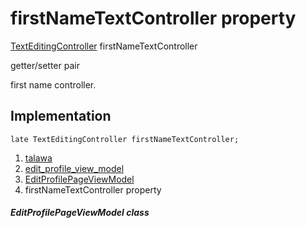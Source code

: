
<div>

# firstNameTextController property

</div>


[TextEditingController](https://api.flutter.dev/flutter/widgets/TextEditingController-class.html)
firstNameTextController


getter/setter pair




first name controller.



## Implementation

``` language-dart
late TextEditingController firstNameTextController;
```







1.  [talawa](../../index.md)
2.  [edit_profile_view_model](../../view_model_after_auth_view_models_profile_view_models_edit_profile_view_model/)
3.  [EditProfilePageViewModel](../../view_model_after_auth_view_models_profile_view_models_edit_profile_view_model/EditProfilePageViewModel-class.md)
4.  firstNameTextController property

##### EditProfilePageViewModel class







